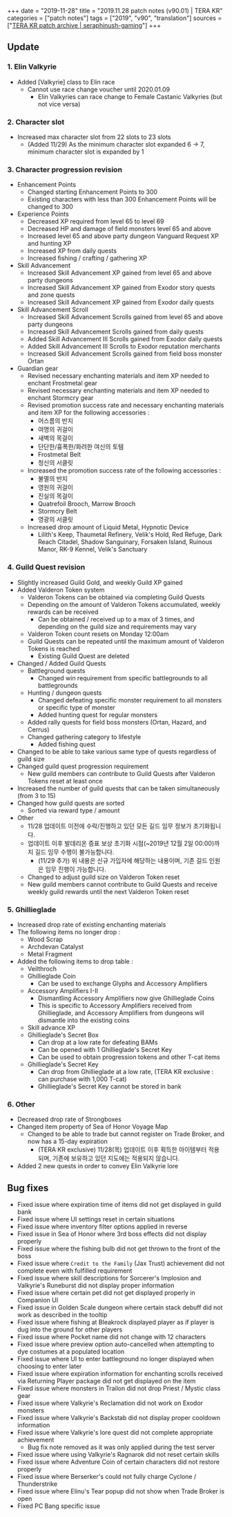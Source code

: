 +++
date = "2019-11-28"
title = "2019.11.28 patch notes (v90.01) | TERA KR"
categories = ["patch notes"]
tags = ["2019", "v90", "translation"]
sources = ["[TERA KR patch archive | seraphinush-gaming](/ko/patch/2019/v90-01)"]
+++

## Update

### **1.** Elin Valkyrie
- Added [Valkyrie] class to Elin race
  - Cannot use race change voucher until 2020.01.09
    - Elin Valkyries can race change to Female Castanic Valkyries (but not vice versa)

### **2.** Character slot
- Increased max character slot from 22 slots to 23 slots
  - (Added 11/29) As the minimum character slot expanded 6 -> 7, minimum character slot is expanded by 1

### **3.** Character progression revision
- Enhancement Points
  - Changed starting Enhancement Points to 300
  - Existing characters with less than 300 Enhancement Points will be changed to 300
- Experience Points
  - Decreased XP required from level 65 to level 69
  - Decreased HP and damage of field monsters level 65 and above
  - Increased level 65 and above party dungeon Vanguard Request XP and hunting XP
  - Increased XP from daily quests
  - Increased fishing / crafting / gathering XP
- Skill Advancement
  - Increased Skill Advancement XP gained from level 65 and above party dungeons
  - Increased Skill Advancement XP gained from Exodor story quests and zone quests
  - Increased Skill Advancement XP gained from Exodor daily quests
- Skill Advancement Scroll
  - Increased Skill Advancement Scrolls gained from level 65 and above party dungeons
  - Increased Skill Advancement Scrolls gained from daily quests
  - Added Skill Advancement III Scrolls gained from Exodor daily quests
  - Added Skill Advancement III Scrolls to Exodor reputation merchants
  - Increased Skill Advancement Scrolls gained from field boss monster Ortan
- Guardian gear
  - Revised necessary enchanting materials and item XP needed to enchant Frostmetal gear
  - Revised necessary enchanting materials and item XP needed to enchant Stormcry gear
  - Revised promotion success rate and necessary enchanting materials and item XP for the following accessories :
    - 어스름의 반지
    - 여명의 귀걸이
    - 새벽의 목걸이
    - 단단한/흉폭한/화려한 여신의 토템
    - Frostmetal Belt
    - 청신의 서클릿
  - Increased the promotion success rate of the following accessories :
    - 불멸의 반지
    - 영원의 귀걸이
    - 진실의 목걸이
    - Quatrefoil Brooch, Marrow Brooch
    - Stormcry Belt
    - 영광의 서클릿
  - Increased drop amount of Liquid Metal, Hypnotic Device
    - Lilith's Keep, Thaumetal Refinery, Velik's Hold, Red Refuge, Dark Reach Citadel, Shadow Sanguinary, Forsaken Island, Ruinous Manor, RK-9 Kennel, Velik's Sanctuary

### **4.** Guild Quest revision
- Slightly increased Guild Gold, and weekly Guild XP gained
- Added Valderon Token system
  - Valderon Tokens can be obtained via completing Guild Quests
  - Depending on the amount of Valderon Tokens accumulated, weekly rewards can be received
    - Can be obtained / received up to a max of 3 times, and depending on the guild size and requirements may vary
  - Valderon Token count resets on Monday 12:00am
  - Guild Quests can be repeated until the maximum amount of Valderon Tokens is reached
    - Existing Guild Quest are deleted
- Changed / Added Guild Quests
  - Battleground quests
    - Changed win requirement from specific battlegrounds to all battlegrounds
  - Hunting / dungeon quests
    - Changed defeating specific monster requirement to all monsters or specific type of monster
    - Added hunting quest for regular monsters
  - Added rally quests for field boss monsters (Ortan, Hazard, and Cerrus)
  - Changed gathering category to lifestyle
    - Added fishing quest
- Changed to be able to take various same type of quests regardless of guild size
- Changed guild quest progression requirement
  - New guild members can contribute to Guild Quests after Valderon Tokens reset at least once
- Increased the number of guild quests that can be taken simultaneously (from 3 to 15)
- Changed how guild quests are sorted
  - Sorted via reward type / amount
- Other
  - 11/28 업데이트 이전에 수락/진행하고 있던 모든 길드 임무 정보가 초기화됩니다.
  - 업데이트 이후 발데리온 증표 보상 초기화 시점(~2019년 12월 2일 00:00)까지 길드 임무 수행이 불가능합니다.
    - (11/29 추가) 위 내용은 신규 가입자에 해당하는 내용이며, 기존 길드 인원은 임무 진행이 가능합니다.
  - Changed to adjust guild size on Valderon Token reset
  - New guild members cannot contribute to Guild Quests and receive weekly guild rewards until the next Valderon Token reset

### **5.** Ghillieglade
- Increased drop rate of existing enchanting materials
- The following items no longer drop :
  - Wood Scrap
  - Archdevan Catalyst
  - Metal Fragment
- Added the following items to drop table :
  - Veilthroch
  - Ghillieglade Coin
    - Can be used to exchange Glyphs and Accessory Amplifiers
  - Accessory Amplifiers I-II
    - Dismantling Accessory Amplifiers now give Ghillieglade Coins
    - This is specific to Accessory Amplifiers received from Ghillieglade, and Accessory Amplifiers from dungeons will dismantle into the existing coins
  - Skill advance XP
  - Ghillieglade's Secret Box
    - Can drop at a low rate for defeating BAMs
    - Can be opened with 1 Ghillieglade's Secret Key
    - Can be used to obtain progression tokens and other T-cat items
  - Ghillieglade's Secret Key
    - Can drop from Ghillieglade at a low rate, (TERA KR exclusive : can purchase with 1,000 T-cat)
    - Ghillieglade's Secret Key cannot be stored in bank

### **6.** Other
- Decreased drop rate of Strongboxes
- Changed item property of Sea of Honor Voyage Map
  - Changed to be able to trade but cannot register on Trade Broker, and now has a 15-day expiration
    - (TERA KR exclusive) 11/28(목) 업데이트 이후 획득한 아이템부터 적용되며, 기존에 보유하고 있던 지도에는 적용되지 않습니다.
- Added 2 new quests in order to convey Elin Valkyrie lore

## Bug fixes

- Fixed issue where expiration time of items did not get displayed in guild bank
- Fixed issue where UI settings reset in certain situations
- Fixed issue where inventory filter options applied in reverse
- Fixed issue in Sea of Honor where 3rd boss effects did not display properly
- Fixed issue where the fishing bulb did not get thrown to the front of the boss
- Fixed issue where `Credit to the Family` (Jax Trust) achievement did not complete even with fulfilled requirement
- Fixed issue where skill descriptions for Sorcerer's Implosion and Valkyrie's Runeburst did not display proper information
- Fixed issue where certain pet did not get displayed properly in Companion UI
- Fixed issue in Golden Scale dungeon where certain stack debuff did not work as described in the tooltip
- Fixed issue where fishing at Bleakrock displayed player as if player is dug into the ground for other players
- Fixed issue where Pocket name did not change with 12 characters
- Fixed issue where preview option auto-cancelled when attempting to dye costumes at a populated location
- Fixed issue where UI to enter battleground no longer displayed when choosing to enter later
- Fixed issue where expiration information for enchanting scrolls received via Returning Player package did not get displayed on the item
- Fixed issue where monsters in Trailon did not drop Priest / Mystic class gear
- Fixed issue where Valkyrie's Reclamation did not work on Exodor monsters
- Fixed issue where Valkyrie's Backstab did not display proper cooldown information
- Fixed issue where Valkyrie's lore quest did not complete appropriate achievement
  - Bug fix note removed as it was only applied during the test server
- Fixed issue where using Valkyrie's Ragnarok did not reset certain skills
- Fixed issue where Adventure Coin of certain characters did not restore properly
- Fixed issue where Berserker's could not fully charge Cyclone / Thunderstrike
- Fixed issue where Elinu's Tear popup did not show when Trade Broker is open
- Fixed PC Bang specific issue
